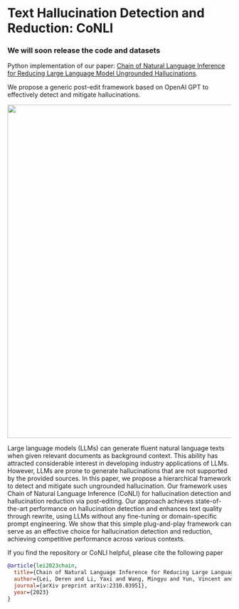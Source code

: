 # Text Hallucination Detection and Reduction: CoNLI

### We will soon release the code and datasets

Python implementation of our paper: [Chain of Natural Language Inference for Reducing Large Language Model Ungrounded Hallucinations](https://arxiv.org/abs/2310.03951).

We propose a generic post-edit framework based on OpenAI GPT to effectively detect and mitigate hallucinations.
<p align="center"><img src="figs/CoNLI.png" width="750"/></p>

Large language models (LLMs) can generate fluent natural language texts when given relevant documents as background context. This ability has attracted considerable interest in developing industry applications of LLMs. However, LLMs are prone to generate hallucinations that are not supported by the provided sources. In this paper, we propose a hierarchical framework to detect and mitigate such ungrounded hallucination. Our framework uses Chain of Natural Language Inference (CoNLI) for hallucination detection and hallucination reduction via post-editing. Our approach achieves state-of-the-art performance on hallucination detection and enhances text quality through rewrite, using LLMs without any fine-tuning or domain-specific prompt engineering. We show that this simple plug-and-play framework can serve as an effective choice for hallucination detection and reduction, achieving competitive performance across various contexts.

If you find the repository or CoNLI helpful, please cite the following paper
```bibtex
@article{lei2023chain,
  title={Chain of Natural Language Inference for Reducing Large Language Model Ungrounded Hallucinations},
  author={Lei, Deren and Li, Yaxi and Wang, Mingyu and Yun, Vincent and Ching, Emily and Kamal, Eslam and others},
  journal={arXiv preprint arXiv:2310.03951},
  year={2023}
}
```
